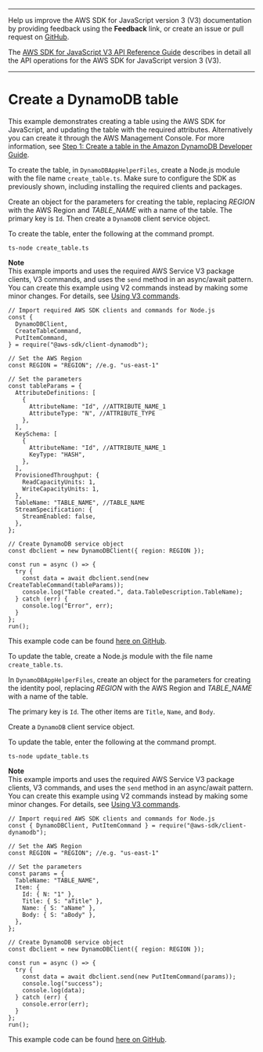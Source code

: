 --------

Help us improve the AWS SDK for JavaScript version 3 \(V3\) documentation by providing feedback using the **Feedback** link, or create an issue or pull request on [GitHub](https://github.com/awsdocs/aws-sdk-for-javascript-v3)\.

 The [AWS SDK for JavaScript V3 API Reference Guide](https://docs.aws.amazon.com/AWSJavaScriptSDK/v3/latest/index.html) describes in detail all the API operations for the AWS SDK for JavaScript version 3 \(V3\)\.

--------

# Create a DynamoDB table<a name="s3-crossservices-adddata-create-table"></a>

This example demonstrates creating a table using the AWS SDK for JavaScript, and updating the table with the required attributes\. Alternatively you can create it through the AWS Management Console\. For more information, see [Step 1: Create a table in the Amazon DynamoDB Developer Guide](https://docs.aws.amazon.com/amazondynamodb/latest/developerguide/getting-started-step-1.html)\.

To create the table, in `DynamoDBAppHelperFiles`, create a Node\.js module with the file name `create_table.ts`\. Make sure to configure the SDK as previously shown, including installing the required clients and packages\.

Create an object for the parameters for creating the table, replacing *REGION* with the AWS Region and *TABLE\_NAME* with a name of the table\. The primary key is `Id`\. Then create a `DynamoDB` client service object\.

To create the table, enter the following at the command prompt\.

```
ts-node create_table.ts
```

**Note**  
This example imports and uses the required AWS Service V3 package clients, V3 commands, and uses the `send` method in an async/await pattern\. You can create this example using V2 commands instead by making some minor changes\. For details, see [Using V3 commands](welcome.md#using_v3_commands)\.

```
// Import required AWS SDK clients and commands for Node.js
const {
  DynamoDBClient,
  CreateTableCommand,
  PutItemCommand,
} = require("@aws-sdk/client-dynamodb");

// Set the AWS Region
const REGION = "REGION"; //e.g. "us-east-1"

// Set the parameters
const tableParams = {
  AttributeDefinitions: [
    {
      AttributeName: "Id", //ATTRIBUTE_NAME_1
      AttributeType: "N", //ATTRIBUTE_TYPE
    },
  ],
  KeySchema: [
    {
      AttributeName: "Id", //ATTRIBUTE_NAME_1
      KeyType: "HASH",
    },
  ],
  ProvisionedThroughput: {
    ReadCapacityUnits: 1,
    WriteCapacityUnits: 1,
  },
  TableName: "TABLE_NAME", //TABLE_NAME
  StreamSpecification: {
    StreamEnabled: false,
  },
};

// Create DynamoDB service object
const dbclient = new DynamoDBClient({ region: REGION });

const run = async () => {
  try {
    const data = await dbclient.send(new CreateTableCommand(tableParams));
    console.log("Table created.", data.TableDescription.TableName);
  } catch (err) {
    console.log("Error", err);
  }
};
run();
```

This example code can be found [here on GitHub](https://github.com/awsdocs/aws-doc-sdk-examples/blob/master/javascriptv3/example_code/cross-services/submit-data-app/src/dynamoAppHelperFiles/create-table.ts)\.

To update the table, create a Node\.js module with the file name `create_table.ts`\.

In `DynamoDBAppHelperFiles`, create an object for the parameters for creating the identity pool, replacing *REGION* with the AWS Region and *TABLE\_NAME* with a name of the table\.

The primary key is `Id`\. The other items are `Title`, `Name`, and `Body`\.

Create a `DynamoDB` client service object\.

To update the table, enter the following at the command prompt\.

```
ts-node update_table.ts
```

**Note**  
This example imports and uses the required AWS Service V3 package clients, V3 commands, and uses the `send` method in an async/await pattern\. You can create this example using V2 commands instead by making some minor changes\. For details, see [Using V3 commands](welcome.md#using_v3_commands)\.

```
// Import required AWS SDK clients and commands for Node.js
const { DynamoDBClient, PutItemCommand } = require("@aws-sdk/client-dynamodb");

// Set the AWS Region
const REGION = "REGION"; //e.g. "us-east-1"

// Set the parameters
const params = {
  TableName: "TABLE_NAME",
  Item: {
    Id: { N: "1" },
    Title: { S: "aTitle" },
    Name: { S: "aName" },
    Body: { S: "aBody" },
  },
};

// Create DynamoDB service object
const dbclient = new DynamoDBClient({ region: REGION });

const run = async () => {
  try {
    const data = await dbclient.send(new PutItemCommand(params));
    console.log("success");
    console.log(data);
  } catch (err) {
    console.error(err);
  }
};
run();
```

This example code can be found [here on GitHub](https://github.com/awsdocs/aws-doc-sdk-examples/blob/master/javascriptv3/example_code/cross-services/submit-data-app/src/dynamoAppHelperFiles/update-table.ts)\.